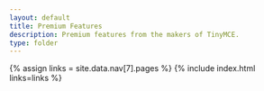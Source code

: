 ```yaml
---
layout: default
title: Premium Features
description: Premium features from the makers of TinyMCE.
type: folder
---
```


{% assign links = site.data.nav[7].pages %}
{% include index.html links=links %}
